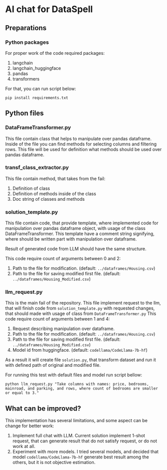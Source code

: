 # AI chat for DataSpell

## Preparations

### Python packages

For proper work of the code required packages:

1. langchain
2. langchain_huggingface
3. pandas
4. transformers

For that, you can run script below:

```pip install requirements.txt```

## Python files

### DataFrameTransformer.py

This file contain class that helps to manipulate over pandas dataframe.
Inside of the file you can find methods for selecting columns and filtering rows.
This file will be used for definition what methods should be used over pandas dataframe.

### transf_class_extractor.py

This file contain method, that takes from the fail: 

1. Definition of class
2. Definition of methods inside of the class
3. Doc string of classes and methods

### solution_template.py

This file contain code, that provide template, where implemented code for manipulation
over pandas dataframe object, with usage of the class DataFrameTransformer.
This template have a comment string signifying, where should be written part with manipulation over dataframe.

Result of generated code from LLM should have the same structure.

This code require count of arguments between 0 and 2:

1. Path to the file for modification. (default: `../dataframes/Housing.csv`)
2. Path to the file for saving modified first file. (default: `../dataframes/Housing_Modified.csv`)

### llm_request.py

This is the main fail of the repository. This file implement request to the llm, that will 
finish code from `solution_template.py` with requested changes, that should made with usage of class
from `DataFrameTransformer.py`
This code require count of arguments between 1 and 4:

1. Request describing manipulation over dataframe.
2. Path to the file for modification. (default: `../dataframes/Housing.csv`)
3. Path to the file for saving modified first file. (default: `../dataframes/Housing_Modified.csv`)
4. Model id from huggingface. (default: `codellama/CodeLlama-7b-hf`)

As a result it will create file `solution.py`, that transform dataset and run it with defined path of 
original and modified file. 

For running this test with default files and model run script bellow:

```python llm_request.py "Take columns with names: price, bedrooms, mainroad, and parking, and rows, where count of bedrooms are smaller or equal to 3."```

## What can be improved?

This implementation has several limitations, and some aspect can be change for better work:

1. Implement full chat with LLM. Current solution implement 1-shot request, that can generate 
result that do not satisfy request, or do not work at all.
2. Experiment with more models. I tried several models, and decided that model `codellama/CodeLlama-7b-hf`
generate best result among the others, but it is not objective estimation.

